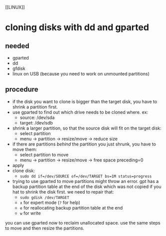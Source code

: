[[LINUX]]  

# cloning disks with dd and gparted  

## needed  
- gparted
- dd
- gfdisk
- linux on USB (because you need to work on unmounted partitions)

## procedure  
- if the disk you want to clone is bigger than the target disk, you have to shrink a partition first.
- use gparted to find out which drive needs to be cloned where. ex:
    - source: /dev/sda
    - target: /dev/sdb
- shrink a larger partition, so that the source disk will fit on the target disk:
    - select partition
    - menu -> partition -> resize/move -> reduce size
- if there are partitions *behind* the partition you just shrunk, you have to move them:
    - select partition to move
    - menu -> partition -> resize/move -> free space preceding=0
- apply
- clone disk:
    - `sudo dd if=/dev/SOURCE of=/dev/TARGET bs=1M status=progress`
- trying to use gparted to move partitions might throw an error.
  gpt has a backup partition table at the end of the disk which was not copied if you hat
  to shrink the disk first.
  we need to repair that:
  - `sudo gdisk /dev/TARGET`
  - `x` for expert mode (`?` for help)
  - `e` for reallocating backup partition table at the end
  - `w` for write

you can use gparted now to reclaim unallocated space.
use the same steps to move and then resize the partitions.


